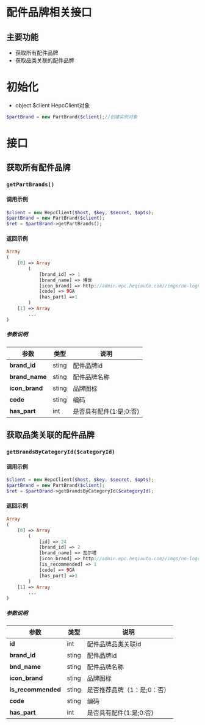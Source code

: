 # 配件品牌相关接口

## 主要功能

- 获取所有配件品牌
- 获取品类关联的配件品牌

# 初始化

+ object  $client  HepcClient对象

```php
$partBrand = new PartBrand($client);//创建实例对象
```

# 接口

## 获取所有配件品牌

### `getPartBrands()`

#### 调用示例

```php
$client = new HepcClient($host, $key, $secret, $opts);
$partBrand = new PartBrand($client);
$ret = $partBrand->getPartBrands();
```

#### 返回示例
```php
Array
(
    [0] => Array
        (
            [brand_id] => 1
            [brand_name] => 博世
            [icon_brand] => http://admin.epc.heqiauto.com//imgs/no-logo.png
            [code] => 9GA
            [has_part] =>1
        )
    [1] => Array
        ...
)
```
##### 参数说明

参数 | 类型 | 说明
--- | --- | ---
**brand_id** | sting | 配件品牌id
**brand_name** | sting | 配件品牌名称
**icon_brand** | sting | 品牌图标
**code** | sting | 编码
**has_part** | int | 是否具有配件(1:是;0:否)




## 获取品类关联的配件品牌

### `getBrandsByCategoryId($categoryId)`

#### 调用示例

```php
$client = new HepcClient($host, $key, $secret, $opts);
$partBrand = new PartBrand($client);
$ret = $partBrand->getBrandsByCategoryId($categoryId);
```

#### 返回示例
```php
Array
(
    [0] => Array
        (
            [id] => 24
            [brand_id] => 2
            [brand_name] => 瓦尔塔
            [icon_brand] => http://admin.epc.heqiauto.com//imgs/no-logo.png
            [is_recommended] => 1
            [code] => 9GA
            [has_part] =>1
        )
    [1] => Array 
        ...
)
```
##### 参数说明

参数 | 类型 | 说明
--- | --- | ---
**id** | int |配件品牌品类关联id
**brand_id** | sting | 配件品牌id
**bnd_name** | sting | 配件品牌名称
**icon_brand** | sting | 品牌图标
**is_recommended** | sting | 是否推荐品牌（1：是;0：否）
**code** | sting | 编码
**has_part** | int | 是否具有配件(1:是;0:否)
